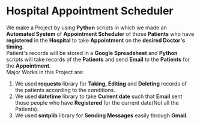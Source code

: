 # Hospital Appointment Scheduler
We make a Project by using <b>Python</b> scripts in which we made an <b>Automated System</b> of <b>Appointment Scheduler</b> of those <b>Patients</b> who have <b>registered</b> in the <b>Hospital</b> to take <b>Appointment</b> on the <b>desired Doctor's timing</b>.
<br>Patient's records will be stored in a <b>Google Spreadsheet</b> and <b>Python</b> scripts will take records of the <b>Patients</b> and send <b>Email</b> to the <b>Patients</b> for the <b>Appointment</b>.
<br>Major Works in this Project are:
1. We used <b>requests</b> library for <b>Taking, Editing</b> and <b>Deleting</b> records of the patients according to the conditions.
2. We used <b>datetime</b> library to take <b>Current date</b> such that <b>Email</b> sent those people who have <b>Registered</b> for the current date(Not all the Patients).
3. We used <b>smtplib</b> library for <b>Sending Messages</b> easily through <b>Gmail</b>.
